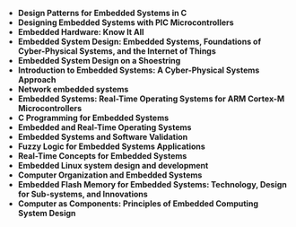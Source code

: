 <ul>

                             

 <li><b><a target="_blank" href="https://github.com/manjunath5496/Embedded-Systems-Books/blob/master/ekn(1).pdf" style="text-decoration:none;">Design Patterns for Embedded Systems in C </a></b></li>

 <li><b><a target="_blank" href="https://github.com/manjunath5496/Embedded-Systems-Books/blob/master/ekn(2).pdf" style="text-decoration:none;">Designing Embedded Systems with PIC Microcontrollers</a></b></li>

<li><b><a target="_blank" href="https://github.com/manjunath5496/Embedded-Systems-Books/blob/master/ekn(3).pdf" style="text-decoration:none;">Embedded Hardware: Know It All </a></b></li>
 <li><b><a target="_blank" href="https://github.com/manjunath5496/Embedded-Systems-Books/blob/master/ekn(4).pdf" style="text-decoration:none;">Embedded System Design: Embedded Systems, Foundations of Cyber-Physical Systems, and the Internet of Things</a></b></li>                              
<li><b><a target="_blank" href="https://github.com/manjunath5496/Embedded-Systems-Books/blob/master/ekn(5).pdf" style="text-decoration:none;">Embedded System Design on a Shoestring</a></b></li>
<li><b><a target="_blank" href="https://github.com/manjunath5496/Embedded-Systems-Books/blob/master/ekn(6).pdf" style="text-decoration:none;">Introduction to Embedded Systems: A Cyber-Physical Systems Approach</a></b></li>
 <li><b><a target="_blank" href="https://github.com/manjunath5496/Embedded-Systems-Books/blob/master/ekn(7).pdf" style="text-decoration:none;">Network embedded systems</a></b></li>

 <li><b><a target="_blank" href="https://github.com/manjunath5496/Embedded-Systems-Books/blob/master/ekn(8).pdf" style="text-decoration:none;">Embedded Systems: Real-Time Operating Systems for ARM Cortex-M Microcontrollers</a></b></li>
   <li><b><a target="_blank" href="https://github.com/manjunath5496/Embedded-Systems-Books/blob/master/ekn(9).pdf" style="text-decoration:none;">C Programming for Embedded Systems</a></b></li>
  
 <li><b><a target="_blank" href="https://github.com/manjunath5496/Embedded-Systems-Books/blob/master/ekn(10).pdf" style="text-decoration:none;">Embedded and Real-Time Operating Systems</a></b></li>

 <li><b><a target="_blank" href="https://github.com/manjunath5496/Embedded-Systems-Books/blob/master/ekn(11).pdf" style="text-decoration:none;">Embedded Systems and Software Validation</a></b></li>
   <li><b><a target="_blank" href="https://github.com/manjunath5496/Embedded-Systems-Books/blob/master/ekn(12).pdf" style="text-decoration:none;">Fuzzy Logic for Embedded Systems Applications</a></b></li>
  
   
 <li><b><a target="_blank" href="https://github.com/manjunath5496/Embedded-Systems-Books/blob/master/ekn(13).pdf" style="text-decoration:none;">Real-Time Concepts for Embedded Systems</a></b></li>
   <li><b><a target="_blank" href="https://github.com/manjunath5496/Embedded-Systems-Books/blob/master/ekn(14).pdf" style="text-decoration:none;">Embedded Linux system design and development</a></b></li>
   
  <li><b><a target="_blank" href="https://github.com/manjunath5496/Embedded-Systems-Books/blob/master/ekn(15).pdf" style="text-decoration:none;">Computer Organization and Embedded Systems</a></b></li>
  
   
 <li><b><a target="_blank" href="https://github.com/manjunath5496/Embedded-Systems-Books/blob/master/ekn(16).pdf" style="text-decoration:none;">Embedded Flash Memory for Embedded Systems: Technology, Design for Sub-systems, and Innovations</a></b></li>
   <li><b><a target="_blank" href="https://github.com/manjunath5496/Embedded-Systems-Books/blob/master/ekn(17).pdf" style="text-decoration:none;">Computer as Components: Principles of Embedded Computing System Design</a></b></li>
   
 
 
 
 
 
</ul>
